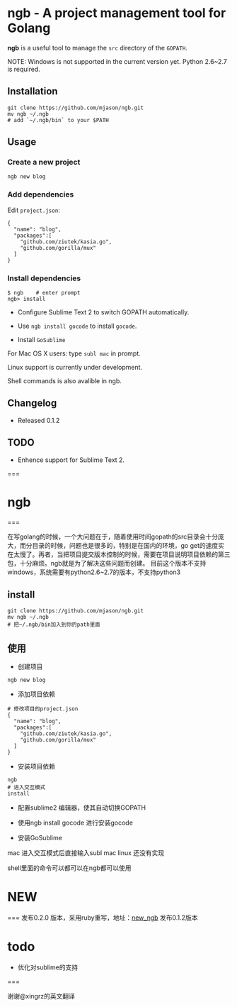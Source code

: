 ngb - A project management tool for Golang
==========

**ngb** is a useful tool to manage the `src` directory of the `GOPATH`.

NOTE: Windows is not supported in the current version yet. Python 2.6~2.7 is required.


## Installation

```
git clone https://github.com/mjason/ngb.git
mv ngb ~/.ngb
# add `~/.ngb/bin` to your $PATH
```


## Usage

### Create a new project

```
ngb new blog
```

### Add dependencies

Edit `project.json`:

```
{
  "name": "blog",
  "packages":[
    "github.com/ziutek/kasia.go",
    "github.com/gorilla/mux"
  ]
}
```

### Install dependencies

```
$ ngb    # enter prompt
ngb> install
```


* Configure Sublime Text 2 to switch GOPATH automatically.

* Use `ngb install gocode` to install `gocode`.

* Install `GoSublime`

For Mac OS X users: type `subl mac` in prompt.

Linux support is currently under development.

Shell commands is also avalible in ngb.


## Changelog

* Released 0.1.2


## TODO

* Enhence support for Sublime Text 2.

===

# ngb
===

在写golang的时候，一个大问题在于，随着使用时间gopath的src目录会十分庞大，而分目录的时候，问题也是很多的，特别是在国内的环境，go get的速度实在太慢了。再者，当把项目提交版本控制的时候，需要在项目说明项目依赖的第三包，十分麻烦。ngb就是为了解决这些问题而创建。
目前这个版本不支持windows，系统需要有python2.6~2.7的版本，不支持python3

## install

```
git clone https://github.com/mjason/ngb.git
mv ngb ~/.ngb
# 把~/.ngb/bin加入到你的path里面
```

## 使用

* 创建项目

```
ngb new blog
```

* 添加项目依赖

```
# 修改项目的project.json
{
  "name": "blog",
  "packages":[
    "github.com/ziutek/kasia.go",
    "github.com/gorilla/mux"
  ]
}
```

* 安装项目依赖

```
ngb
# 进入交互模式
install
```


* 配置sublime2 编辑器，使其自动切换GOPATH

* 使用ngb install gocode 进行安装gocode

* 安装GoSublime

mac 进入交互模式后直接输入subl mac
linux 还没有实现



shell里面的命令可以都可以在ngb都可以使用


# NEW
===
发布0.2.0 版本，采用ruby重写，地址：[new_ngb](https://github.com/mjason/new_ngb)
发布0.1.2版本

# todo
- 优化对sublime的支持

===

谢谢@xingrz的英文翻译
